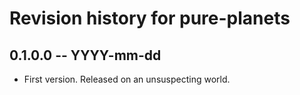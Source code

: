 # Revision history for pure-planets

## 0.1.0.0 -- YYYY-mm-dd

* First version. Released on an unsuspecting world.
